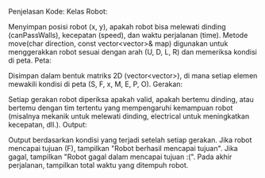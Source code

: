Penjelasan Kode:
Kelas Robot:

Menyimpan posisi robot (x, y), apakah robot bisa melewati dinding (canPassWalls), kecepatan (speed), dan waktu perjalanan (time).
Metode move(char direction, const vector<vector<char>>& map) digunakan untuk menggerakkan robot sesuai dengan arah (U, D, L, R) dan memeriksa kondisi di peta.
Peta:

Disimpan dalam bentuk matriks 2D (vector<vector<char>>), di mana setiap elemen mewakili kondisi di peta (S, F, x, M, E, P, O).
Gerakan:

Setiap gerakan robot diperiksa apakah valid, apakah bertemu dinding, atau bertemu dengan tim tertentu yang mempengaruhi kemampuan robot (misalnya mekanik untuk melewati dinding, electrical untuk meningkatkan kecepatan, dll.).
Output:

Output berdasarkan kondisi yang terjadi setelah setiap gerakan.
Jika robot mencapai tujuan (F), tampilkan "Robot berhasil mencapai tujuan". Jika gagal, tampilkan "Robot gagal dalam mencapai tujuan :(".
Pada akhir perjalanan, tampilkan total waktu yang ditempuh robot.

